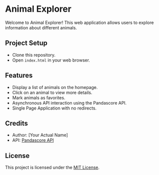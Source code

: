 # Animal Explorer

Welcome to Animal Explorer! This web application allows users to explore information about different animals.

## Project Setup
- Clone this repository.
- Open `index.html` in your web browser.

## Features
- Display a list of animals on the homepage.
- Click on an animal to view more details.
- Mark animals as favorites.
- Asynchronous API interaction using the Pandascore API.
- Single Page Application with no redirects.

## Credits
- Author: [Your Actual Name]
- API: [Pandascore API](https://developer.pandascore.io/)

## License
This project is licensed under the [MIT License](LICENSE).
